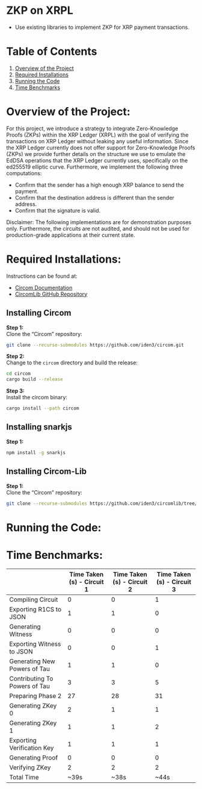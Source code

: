 # ZKP on XRPL
- Use existing libraries to implement ZKP for XRP payment transactions. 

# Table of Contents
1. [Overview of the Project](#Overview-of-the-Project)
2. [Required Installations](#required-installations)
3. [Running the Code](#running-the-code)
4. [Time Benchmarks](#time-Benchmarks)


# Overview of the Project:

For this project, we introduce a strategy to integrate Zero-Knowledge Proofs (ZKPs) within the XRP Ledger (XRPL) with the goal of verifying the transactions on XRP Ledger without leaking any useful information. Since the XRP Ledger currently does not offer support for Zero-Knowledge Proofs (ZKPs) we provide further details on the structure we use to emulate the EdDSA operations that the XRP Ledger currently uses, specifically on the ed255519 elliptic curve. Furthermore, we implement the following three computations:

- Confirm that the sender has a high enough XRP balance to send the payment.
- Confirm that the destination address is different than the sender address.
- Confirm that the signature is valid.

Disclaimer: The following implementations are for demonstration purposes only. Furthermore, the circuits are not audited, and should not be used for production-grade applications at their current state.

# Required Installations:

Instructions can be found at:
- [Circom Documentation](https://docs.circom.io/getting-started/installation/)
- [CircomLib GitHub Repository](https://github.com/iden3/circomlib/tree/master)

## Installing Circom
**Step 1:**  
Clone the “Circom” repository:
```bash
git clone --recurse-submodules https://github.com/iden3/circom.git
```

**Step 2:**  
Change to the `circom` directory and build the release:
```bash
cd circom
cargo build --release
```

**Step 3:**  
Install the circom binary:
```bash
cargo install --path circom
```
## Installing snarkjs
**Step 1:**  
```bash
npm install -g snarkjs
```
## Installing Circom-Lib
**Step 1:**  
Clone the “Circom” repository:
```bash
git clone --recurse-submodules https://github.com/iden3/circomlib/tree/master
```

# Running the Code:



# Time Benchmarks:

|                                | Time Taken (s) - Circuit 1 | Time Taken (s) - Circuit 2 | Time Taken (s) - Circuit 3 |
|--------------------------------|----------------------------|----------------------------|----------------------------|
| Compiling Circuit              | 0                          | 0                          | 1                          |
| Exporting R1CS to JSON         | 1                          | 1                          | 0                          |
| Generating Witness             | 0                          | 0                          | 0                          |
| Exporting Witness to JSON      | 0                          | 0                          | 1                          |
| Generating New Powers of Tau   | 1                          | 1                          | 0                          |
| Contributing To Powers of Tau  | 3                          | 3                          | 5                          |
| Preparing Phase 2              | 27                         | 28                         | 31                         |
| Generating ZKey 0              | 2                          | 1                          | 1                          |
| Generating ZKey 1              | 1                          | 1                          | 2                          |
| Exporting Verification Key     | 1                          | 1                          | 1                          |
| Generating Proof               | 0                          | 0                          | 0                          |
| Verifying ZKey                 | 2                          | 2                          | 2                          |
| Total Time                     | ~39s                       | ~38s                       | ~44s                       |

















